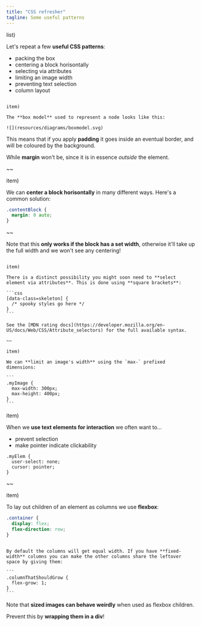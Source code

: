 ```yaml
---
title: "CSS refresher"
tagline: Some useful patterns
---
```


list)

Let's repeat a few **useful CSS patterns**:

* packing the box
* centering a block horisontally
* selecting via attributes
* limiting an image width
* preventing text selection
* column layout

~~~

item)

The **box model** used to represent a node looks like this:

![](resources/diagrams/boxmodel.svg)

~~~

This means that if you apply **padding** it goes inside an eventual border, and will be coloured by the background.

While **margin** won't be, since it is in essence *outside* the element.

~~

item)

We can **center a block horisontally** in many different ways. Here's a common solution:

```css
.contentBlock {
  margin: 0 auto;
}
```

~~

Note that this **only works if the block has a set width**, otherwise it'll take up the full width and we won't see any centering!


~~~

item)

There is a distinct possibility you might soon need to **select element via attributes**. This is done using **square brackets**:

```css
[data-class=skeleton] {
  /* spooky styles go here */
}
```

See the [MDN rating docs](https://developer.mozilla.org/en-US/docs/Web/CSS/Attribute_selectors) for the full available syntax.

~~

item)

We can **limit an image's width** using the `max-` prefixed dimensions:

```
.myImage {
  max-width: 300px;
  max-height: 400px;
}
```

~~~

item)

When we **use text elements for interaction** we often want to...

* prevent selection
* make pointer indicate clickability

```
.myElem {
  user-select: none;
  cursor: pointer;
}
```

~~

item)

To lay out children of an element as columns we use **flexbox**:

```css
.container {
  display: flex;
  flex-direction: row;
}
```

~~~

By default the columns will get equal width. If you have **fixed-width** columns you can make the other columns share the leftover space by giving them:

```
.columnThatShouldGrow {
  flex-grow: 1;
}
```

~~~

Note that **sized images can behave weirdly** when used as flexbox children.

Prevent this by **wrapping them in a div**!
